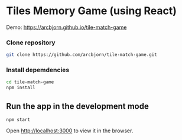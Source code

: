 # Tiles Memory Game (using React)

Demo: https://arcbjorn.github.io/tile-match-game

### Clone repository

```sh
git clone https://github.com/arcbjorn/tile-match-game.git
```

### Install depemdencies

```sh
cd tile-match-game
npm install
```

## Run the app in the development mode

```
npm start
```

Open [http://localhost:3000](http://localhost:3000) to view it in the browser.

